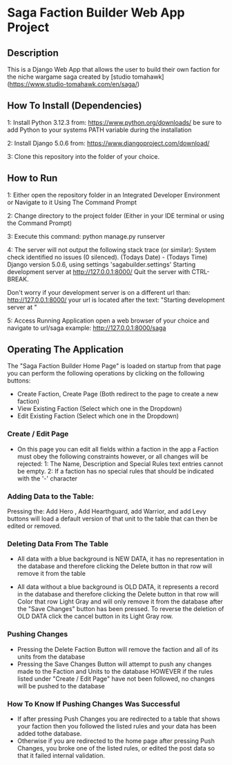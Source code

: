 # Saga Faction Builder Web App Project

## Description
This is a Django Web App that allows the user to build their own faction for the niche wargame saga
created by [studio tomahawk] (https://www.studio-tomahawk.com/en/saga/)

## How To Install (Dependencies)
1: Install Python 3.12.3 from: https://www.python.org/downloads/
   be sure to add Python to your systems PATH variable during the installation

2: Install Django 5.0.6  from: https://www.djangoproject.com/download/

3: Clone this repository into the folder of your choice.

## How to Run
1: Either open the repository folder in an Integrated Developer Environment or Navigate to it Using The Command Prompt

2: Change directory to the project folder (Either in your IDE terminal or using the Command Prompt)

3: Execute this command: python manage.py runserver 

4: The server will not output the following stack trace (or similar):
  System check identified no issues (0 silenced).
  (Todays Date) - (Todays Time)
  Django version 5.0.6, using settings 'sagabuilder.settings'
  Starting development server at http://127.0.0.1:8000/
  Quit the server with CTRL-BREAK.

Don't worry if your development server is on a different url than: http://127.0.0.1:8000/
your url is located after the text: "Starting development server at "

5: Access Running Application
open a web browser of your choice and navigate to url/saga
example: http://127.0.0.1:8000/saga

## Operating The Application
The "Saga Faction Builder Home Page" is loaded on startup from that page you can perform the following operations by clicking on the following buttons:
- Create Faction, Create Page (Both redirect to the page to create a new faction)
- View Existing Faction (Select which one in the Dropdown)
- Edit Existing Faction (Select which one in the Dropdown)

### Create / Edit Page
- On this page you can edit all fields within a faction in the app a Faction must obey the following constraints however, or all changes will be rejected:
1: The Name, Description and Special Rules text entries cannot be empty.
2: If a faction has no special rules that should be indicated with the '-' character

### Adding Data to the Table:
Pressing the: Add Hero , Add Hearthguard, add Warrior, and add Levy buttons
will load a default version of that unit to the table that can then be edited or removed.

### Deleting Data From The Table
- All data with a blue background is NEW DATA, it has no representation in the database and therefore
clicking the Delete button in that row will remove it from the table

- All data without a blue background is OLD DATA, it represents a record in the database and therefore
clicking the Delete button in that row will Color that row Light Gray and will only remove it from the database after the
"Save Changes" button has been pressed. To reverse the deletion of OLD DATA click the cancel button in its Light Gray row. 

### Pushing Changes
- Pressing the Delete Faction Button will remove the faction and all of its units from the database
- Pressing the Save Changes Button will attempt to push any changes made to the Faction and Units to the database
HOWEVER if the rules listed under "Create / Edit Page" have not been followed, no changes will be pushed to the database

### How To Know If Pushing Changes Was Successful
- If after pressing Push Changes you are redirected to a table that shows your faction
then you followed the listed rules and your data has been added tothe database.
- Otherwise if you are redirected to the home page after pressing Push Changes, you broke
one of the listed rules, or edited the post data so that it failed internal validation.

